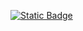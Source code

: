 [![Static Badge](https://img.shields.io/badge/Name%2CYoussef?style=flat-square)
](https://img.shields.io/badge/Instagram-230%20followers-e4405f?style=flat-square&logo=instagram )
